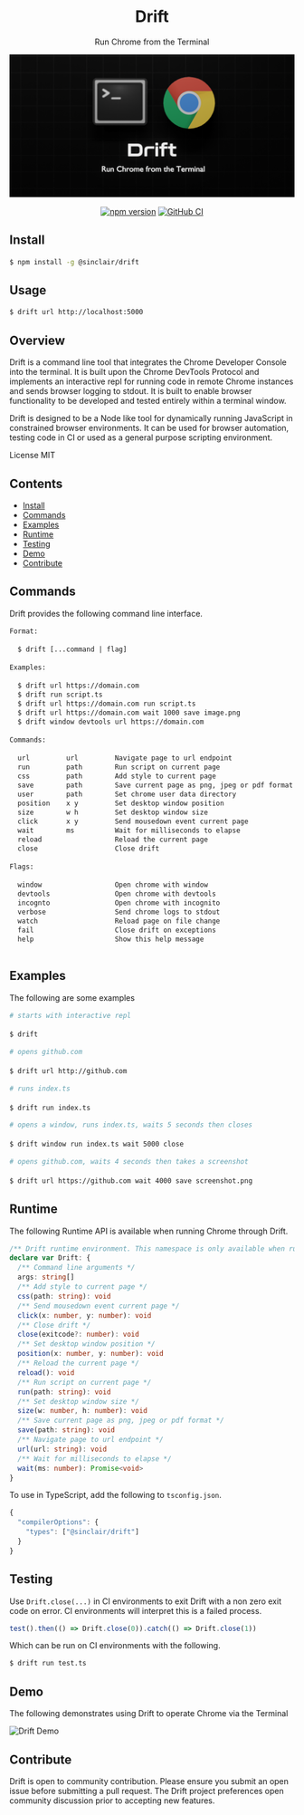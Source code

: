 <div align='center'>

<h1>Drift</h1>

<p>Run Chrome from the Terminal</p>

<img src=".build/assets/drift.png"></img>

[![npm version](https://badge.fury.io/js/%40sinclair%2Fdrift.svg)](https://badge.fury.io/js/%40sinclair%2Fdrift)
[![GitHub CI](https://github.com/sinclairzx81/drift/workflows/GitHub%20CI/badge.svg)](https://github.com/sinclairzx81/drift/actions)

</div>

## Install

```bash
$ npm install -g @sinclair/drift 
```

## Usage

```bash
$ drift url http://localhost:5000
```

## Overview

Drift is a command line tool that integrates the Chrome Developer Console into the terminal. It is built upon the Chrome DevTools Protocol and implements an interactive repl for running code in remote Chrome instances and sends browser logging to stdout. It is built to enable browser functionality to be developed and tested entirely within a terminal window.

Drift is designed to be a Node like tool for dynamically running JavaScript in constrained browser environments. It can be used for browser automation, testing code in CI or used as a general purpose scripting environment.

License MIT

## Contents

- [Install](#Install)
- [Commands](#Commands)
- [Examples](#Examples)
- [Runtime](#Runtime)
- [Testing](#Testing)
- [Demo](#Demo)
- [Contribute](#Contribute)

## Commands

Drift provides the following command line interface.

```
Format:

  $ drift [...command | flag]

Examples:

  $ drift url https://domain.com
  $ drift run script.ts
  $ drift url https://domain.com run script.ts
  $ drift url https://domain.com wait 1000 save image.png
  $ drift window devtools url https://domain.com

Commands:

  url         url         Navigate page to url endpoint
  run         path        Run script on current page
  css         path        Add style to current page
  save        path        Save current page as png, jpeg or pdf format
  user        path        Set chrome user data directory
  position    x y         Set desktop window position
  size        w h         Set desktop window size
  click       x y         Send mousedown event current page
  wait        ms          Wait for milliseconds to elapse
  reload                  Reload the current page
  close                   Close drift

Flags:

  window                  Open chrome with window
  devtools                Open chrome with devtools
  incognto                Open chrome with incognito
  verbose                 Send chrome logs to stdout
  watch                   Reload page on file change
  fail                    Close drift on exceptions
  help                    Show this help message


```

## Examples

The following are some examples

```bash
# starts with interactive repl

$ drift
```
```bash
# opens github.com

$ drift url http://github.com
```

```bash
# runs index.ts

$ drift run index.ts
```

```bash
# opens a window, runs index.ts, waits 5 seconds then closes

$ drift window run index.ts wait 5000 close
```

```bash
# opens github.com, waits 4 seconds then takes a screenshot

$ drift url https://github.com wait 4000 save screenshot.png
```

## Runtime

The following Runtime API is available when running Chrome through Drift.

```typescript
/** Drift runtime environment. This namespace is only available when running Chrome via the Drift command line */
declare var Drift: {
  /** Command line arguments */
  args: string[]
  /** Add style to current page */
  css(path: string): void
  /** Send mousedown event current page */
  click(x: number, y: number): void
  /** Close drift */
  close(exitcode?: number): void
  /** Set desktop window position */
  position(x: number, y: number): void
  /** Reload the current page */
  reload(): void
  /** Run script on current page */
  run(path: string): void
  /** Set desktop window size */
  size(w: number, h: number): void
  /** Save current page as png, jpeg or pdf format */
  save(path: string): void
  /** Navigate page to url endpoint */
  url(url: string): void
  /** Wait for milliseconds to elapse */
  wait(ms: number): Promise<void>
}

```
To use in TypeScript, add the following to `tsconfig.json`.
```typescript
{
  "compilerOptions": {
    "types": ["@sinclair/drift"]
  }
}
```

## Testing

Use `Drift.close(...)` in CI environments to exit Drift with a non zero exit code on error. CI environments will interpret this is a failed process.

```typescript
test().then(() => Drift.close(0)).catch(() => Drift.close(1))
```

Which can be run on CI environments with the following.

```bash
$ drift run test.ts
```

## Demo

The following demonstrates using Drift to operate Chrome via the Terminal

![Drift Demo](.build/assets/drift.gif "Drift Demo")

## Contribute

Drift is open to community contribution. Please ensure you submit an open issue before submitting a pull request. The Drift project preferences open community discussion prior to accepting new features.